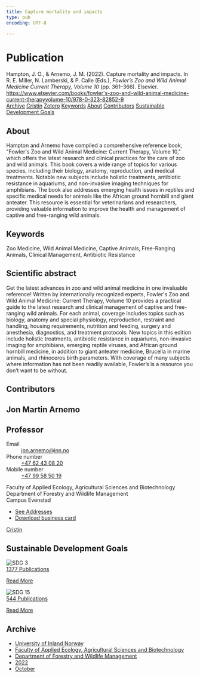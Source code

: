 ```yaml
---
title: Capture mortality and impacts
type: pub
encoding: UTF-8

---
```

<h1>Publication</h1>
<article id="csl-bib-container-5WW4UTEA" class="csl-bib-container">
  <div class="csl-bib-body"> <div class="csl-entry">Hampton, J. O., &#38; Arnemo, J. M. (2022). Capture mortality and impacts. In R. E. Miller, N. Lamberski, &#38; P. Calle (Eds.), <i>Fowler’s Zoo and Wild Animal Medicine Current Therapy, Volume 10</i> (pp. 361–366). Elsevier. <a href="https://www.elsevier.com/books/fowler's-zoo-and-wild-animal-medicine-current-therapyvolume-10/978-0-323-82852-9">https://www.elsevier.com/books/fowler's-zoo-and-wild-animal-medicine-current-therapyvolume-10/978-0-323-82852-9</a></div> </div>
  <div class="csl-bib-buttons">
    <a href="#taxonomy-article-5WW4UTEA" alt="archive" class="csl-bib-button">Archive</a>
    <a href="https://app.cristin.no/results/show.jsf?id=2059834" alt="Cristin" class="csl-bib-button">Cristin</a>
    <a href="http://zotero.org/groups/5881554/items/5WW4UTEA" alt="Zotero" class="csl-bib-button">Zotero</a>
    <a href="#keywords-article-5WW4UTEA" alt="keywords" class="csl-bib-button">Keywords</a>
    <a href="#about-article-5WW4UTEA" alt="about_pub" class="csl-bib-button">About</a>
    <a href="#contributors-article-5WW4UTEA" alt="contributors" class="csl-bib-button">Contributors</a>
    <a href="#sdg-article-5WW4UTEA" alt="sdg" class="csl-bib-button">Sustainable Development Goals</a>
  </div>
  <div id="csl-bib-meta-container-5WW4UTEA"></div>
</article>
<div id="csl-bib-meta-5WW4UTEA" class="csl-bib-meta">
  <article id="about-article-5WW4UTEA" class="about_pub-article">
    <h1>About</h1>
    Hampton and Arnemo have compiled a comprehensive reference book, "Fowler's Zoo and Wild Animal Medicine: Current Therapy, Volume 10," which offers the latest research and clinical practices for the care of zoo and wild animals. This book covers a wide range of topics for various species, including their biology, anatomy, reproduction, and medical treatments. Notable new subjects include holistic treatments, antibiotic resistance in aquariums, and non-invasive imaging techniques for amphibians. The book also addresses emerging health issues in reptiles and specific medical needs for animals like the African ground hornbill and giant anteater. This resource is essential for veterinarians and researchers, providing valuable information to improve the health and management of captive and free-ranging wild animals.
  </article>
  <article id="keywords-article-5WW4UTEA" class="keywords-article">
    <h1>Keywords</h1>
    Zoo Medicine, Wild Animal Medicine, Captive Animals, Free-Ranging Animals, Clinical Management, Antibiotic Resistance
  </article>
  <article id="abstract-article-5WW4UTEA" class="abstract-article">
    <h1>Scientific abstract</h1>
    Get the latest advances in zoo and wild animal medicine in one invaluable reference! Written by internationally recognized experts, Fowler's Zoo and Wild Animal Medicine: Current Therapy, Volume 10 provides a practical guide to the latest research and clinical management of captive and free-ranging wild animals. For each animal, coverage includes topics such as biology, anatomy and special physiology, reproduction, restraint and handling, housing requirements, nutrition and feeding, surgery and anesthesia, diagnostics, and treatment protocols. New topics in this edition include holistic treatments, antibiotic resistance in aquariums, non-invasive imaging for amphibians, emerging reptile viruses, and African ground hornbill medicine, in addition to giant anteater medicine, Brucella in marine animals, and rhinoceros birth parameters. With coverage of many subjects where information has not been readily available, Fowler’s is a resource you don’t want to be without.
  </article>
  <article id="contributors-article-5WW4UTEA" class="contributors-article">
    <h1>Contributors</h1>
    <div class="personas"> <div class="vrtx-hinn-person-card"> <div class="photo"> <i class="lar la-user-circle missing-person"></i> </div> <div class="info"> <hgroup><h1>Jon Martin Arnemo</h1> <h2>Professor</h2> </hgroup><dl> <dt>Email</dt> <dd> <a href="mailto:jon.arnemo@inn.no">jon.arnemo@inn.no</a> </dd> <dt>Phone number</dt> <dd><a href="tel:+4762430820"> +47 62 43 08 20 </a></dd> <dt>Mobile number</dt> <dd><a href="tel:+4799585019"> +47 99 58 50 19 </a></dd> </dl> <p> Faculty of Applied Ecology, Agricultural Sciences and Biotechnology<br> Department of Forestry and Wildlife Management<br> Campus Evenstad </p> <ul class="vrtx-hinn-links"> <li><a href="https://www.inn.no/english/find-an-employee/jon-arnemo.html#vrtx-hinn-addresses">See Addresses</a></li> <li><a href="https://www.inn.no/english/find-an-employee/jon-arnemo.html?vrtx=vcf">Download business card</a></li> </ul> </div> </div> <a href="https://app.cristin.no/persons/show.jsf?id=328246" alt="Cristin URL" class="personas-cristin">Cristin</a> </div>
  </article>
  <article id="sdg-article-5WW4UTEA" class="sdg-article">
    <h1>Sustainable Development Goals</h1>
    <div class="sdg-container"><div id="sdg3" class="sdg">
        <img src="{{< params subfolder >}}images/sdg/sdg03_en.png" class="image" alt="SDG 3">
        <div class="sdg-overlay">
          <a href="{{< params subfolder >}}en/archive/?sdg=3#archive" class="sdg-publication-count"><span>1377</span> Publications</a>
          <p><a href="https://sdgs.un.org/goals/goal3" class="sdg-read-more">Read More</a></p>
        </div>
      </div> <div id="sdg15" class="sdg">
        <img src="{{< params subfolder >}}images/sdg/sdg15_en.png" class="image" alt="SDG 15">
        <div class="sdg-overlay">
          <a href="{{< params subfolder >}}en/archive/?sdg=15#archive" class="sdg-publication-count"><span>544</span> Publications</a>
          <p><a href="https://sdgs.un.org/goals/goal15" class="sdg-read-more">Read More</a></p>
        </div>
      </div></div>
  </article>
  <article id="taxonomy-article-5WW4UTEA" class="taxonomy-article">
    <h1>Archive</h1>
    <ul>
      <li><a href="{{< params subfolder >}}en/archive/?key=3DCRN523">University of Inland Norway</a></li>
      <li><a href="{{< params subfolder >}}en/archive/?key=T77LXH6D">Faculty of Applied Ecology, Agricultural Sciences and Biotechnology</a></li>
      <li><a href="{{< params subfolder >}}en/archive/?key=7TRARPE3">Department of Forestry and Wildlife Management</a></li>
      <li><a href="{{< params subfolder >}}en/archive/?key=H9K9UC39">2022</a></li>
      <li><a href="{{< params subfolder >}}en/archive/?key=D6AN988W">October</a></li>
    </ul>
  </article>
</div>
